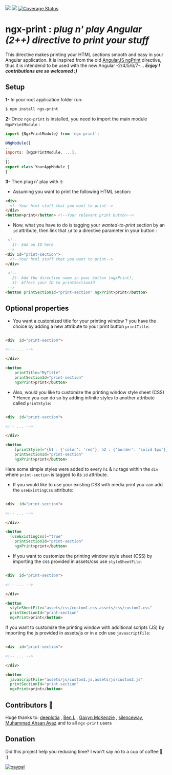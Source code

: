 [![](https://badgen.net/npm/dt/ngx-print)](https://www.npmjs.com/package/ngx-print) [![](https://travis-ci.org/selemxmn/ngx-print.svg?branch=master)](https://travis-ci.org/selemxmn/ngx-print) [![Coverage Status](https://coveralls.io/repos/github/selemxmn/ngx-print/badge.svg?branch=unit-tests)](https://coveralls.io/github/selemxmn/ngx-print?branch=unit-tests)

# ngx-print : *plug n' play Angular (2++) directive to print your stuff*
This directive makes printing your HTML sections smooth and easy in your Angular application. It is inspired from the old [AngularJS ngPrint](https://github.com/gilf/ngPrint) directive, thus it is intendend to be used with the new Angular -2/4/5/6/7-... ***Enjoy ! contributions are so welcomed :)***

## Setup

 **1-** In your root application folder run:
```bash
$ npm install ngx-print
```

 **2-** Once `ngx-print` is installed, you need to import the main module `NgxPrintModule` :

   ```js
import {NgxPrintModule} from 'ngx-print';

@NgModule({
  ...
  imports: [NgxPrintModule, ...],
  ...
})
export class YourAppModule {
}
```

 **3-** Then plug n' play with it: 

 - Assuming you want to print the following HTML section:

```html
<div>
  <!--Your html stuff that you want to print-->
</div>
<button>print</button> <!--Your relevant print button-->

```

 - Now, what you have to do is tagging your *wanted-to-print* section by an `id` attribute, then link that `id` to a directive parameter in your button :

```html
 <!--
   1)- Add an ID here
 -->
<div id="print-section"> 
  <!--Your html stuff that you want to print-->
</div>

 <!--
   2)- Add the directive name in your button (ngxPrint),
   3)- Affect your ID to printSectionId
 -->
<button printSectionId="print-section" ngxPrint>print</button> 

```
## Optional properties

- You want a customized title for your printing window ? you have the choice by adding a new attribute to your print button `printTitle`:


```html

<div  id="print-section">

<!-- ... -->

</div>

<button  
	printTitle="MyTitle"  
	printSectionId="print-section"  
	ngxPrint>print</button>

```

  
- Also, would you like to customize the printing window style sheet (CSS) ? Hence you can do so by adding infinite styles to another attribute called `printStyle`:

  
```html

<div  id="print-section">

<!-- ... -->

</div>

<button
	[printStyle]="{h1 : {'color': 'red'}, h2 : {'border': 'solid 1px'}}"
	printSectionId="print-section"
	ngxPrint>print</button>

```

Here some simple styles were added to every `h1` & `h2` tags within the `div` where `print-section` is tagged to its `id` attribute.
  
- If you would like to use your existing CSS with media print you can add the `useExistingCss` attribute:

```html

<div  id="print-section">

<!-- ... -->

</div>

<button
  [useExistingCss]="true"
	printSectionId="print-section"
	ngxPrint>print</button>

```

- If you want to customize the printing window style sheet (CSS) by importing the css provided in assets/css use `styleSheetFile`:


```html

<div  id="print-section">

<!-- ... -->

</div>

<button
  styleSheetFile="assets/css/custom1.css,assets/css/custom2.css"
  printSectionId="print-section"
  ngxPrint>print</button>

```
If you want to customize the printing window with additional scripts (JS) by importing the js provided in assets/js or in a cdn use `javascriptFile`:


```html

<div  id="print-section">

<!-- ... -->

</div>

<button
  javascriptFile="assets/js/custom1.js,assets/js/custom2.js"
  printSectionId="print-section"
  ngxPrint>print</button>

```
## Contributors :1st_place_medal: 

Huge thanks to: [deeplotia](https://github.com/deeplotia) , [Ben L](https://github.com/broem) , [Gavyn McKenzie](https://github.com/gavmck) , [silenceway](https://github.com/silenceway), [Muhammad Ahsan Ayaz](https://github.com/AhsanAyaz) and to all  `ngx-print` users 

## Donation

Did this project help you reducing time? I won't say no to a cup of coffee 🍵 :)

[![paypal](https://www.paypalobjects.com/en_US/i/btn/btn_donateCC_LG.gif)](https://www.paypal.me/selemxmn/2)

